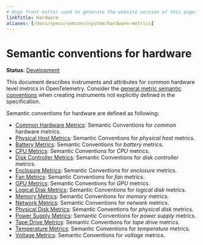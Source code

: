 ```yaml
---
# Hugo front matter used to generate the website version of this page:
linkTitle: Hardware
aliases: [/docs/specs/semconv/system/hardware-metrics]
---
```


# Semantic conventions for hardware

**Status**: [Development][DocumentStatus]

This document describes instruments and attributes for common hardware level
metrics in OpenTelemetry. Consider the [general metric semantic conventions](/docs/general/metrics.md#general-guidelines)
when creating instruments not explicitly defined in the specification.

Semantic conventions for hardware are defined as following:

* [Common Hardware Metrics](common.md): Semantic Conventions for *common* hardware metrics.
* [Physical Host Metrics](host.md): Semantic Conventions for *physical host* metrics.
* [Battery Metrics](battery.md): Semantic Conventions for *battery* metrics.
* [CPU Metrics](cpu.md): Semantic Conventions for *CPU* metrics.
* [Disk Controller Metrics](disk-controller.md): Semantic Conventions for *disk controller* metrics.
* [Enclosure Metrics](enclosure.md): Semantic Conventions for *enclosure* metrics.
* [Fan Metrics](fan.md): Semantic Conventions for *fan* metrics.
* [GPU Metrics](gpu.md): Semantic Conventions for *GPU* metrics.
* [Logical Disk Metrics](logical-disk.md): Semantic Conventions for *logical disk* metrics.
* [Memory Metrics](memory.md): Semantic Conventions for *memory* metrics.
* [Network Metrics](network.md): Semantic Conventions for *network* metrics.
* [Physical Disk Metrics](physical-disk.md): Semantic Conventions for *physical disk* metrics.
* [Power Supply Metrics](power-supply.md): Semantic Conventions for *power supply* metrics.
* [Tape Drive Metrics](tape-drive.md): Semantic Conventions for *tape drive* metrics.
* [Temperature Metrics](temperature.md): Semantic Conventions for *temperature* metrics.
* [Voltage Metrics](voltage.md): Semantic Conventions for *voltage* metrics.

[DocumentStatus]: https://opentelemetry.io/docs/specs/otel/document-status
